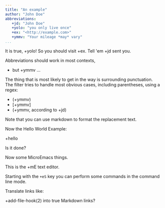 ```yaml
---
title: "An example"
author: "John Doe"
abbreviations:
   +jd: "John Doe"
   +yolo: "you only live once"
   +ex: "<http://example.com>"
   +ymmv: "Your mileage *may* vary"
...
```


It is true, +yolo! So you should visit +ex. Tell 'em +jd sent you.

Abbreviations should work in most contexts,

-   but +ymmv ...

The thing that is most likely to get in the way is surrounding punctuation.
The filter tries to handle most obvious cases, including parentheses, using a regex:

-   (+ymmv)
-   [+ymmv]
-   (+ymmv, according to +jd)

Note that you can use markdown to format the replacement text. 

Now the Hello World Example:

+hello

Is it done?

Now some MicroEmacs things.

This is the +mE text editor.

Starting with the `+eS` key you can perform some commands in the command line mode.

Translate links like:

+add-file-hook(2) into true Markdown links?

